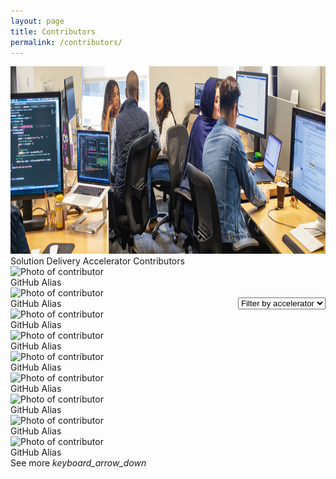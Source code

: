 ```yaml
---
layout: page
title: Contributors
permalink: /contributors/
---
```


<div>
    <div class="title-photo" style="position:relative;">
          <img src="/images/contributors/CLO20b_Preeti_team_meeting_002.jpg" alt="team meeting" height="300" style="width:100%;">
          <div class="title contributors">Solution Delivery Accelerator Contributors</div>
    </div>
    <div class="custom-select" style="margin-top: 50px; float:right">
      <select class="toolkit-select">
        <option value="" selected disabled hidden>Filter by accelerator</option>
        <option value="1">Option 1</option>
        <option value="2">Option 2</option>
        <option value="3">Option 3</option>
      </select>
    </div>
    <div class="contributors-list">
        <div class="contributor-card">
            <img src="TODO" alt="Photo of contributor" height="300" style="width:100%;">
            <div class="contributor-name">GitHub Alias</div>
        </div>
        <div class="contributor-card">
            <img src="TODO" alt="Photo of contributor" height="300" style="width:100%;">
            <div class="contributor-name">GitHub Alias</div>
        </div>
        <div class="contributor-card">
            <img src="TODO" alt="Photo of contributor" height="300" style="width:100%;">
            <div class="contributor-name">GitHub Alias</div>
        </div>
        <div class="contributor-card">
            <img src="TODO" alt="Photo of contributor" height="300" style="width:100%;">
            <div class="contributor-name">GitHub Alias</div>
        </div>
        <div class="contributor-card">
            <img src="TODO" alt="Photo of contributor" height="300" style="width:100%;">
            <div class="contributor-name">GitHub Alias</div>
        </div>
        <div class="contributor-card">
            <img src="TODO" alt="Photo of contributor" height="300" style="width:100%;">
            <div class="contributor-name">GitHub Alias</div>
        </div>
        <div class="contributor-card">
            <img src="TODO" alt="Photo of contributor" height="300" style="width:100%;">
            <div class="contributor-name">GitHub Alias</div>
        </div>
        <div class="contributor-card">
            <img src="TODO" alt="Photo of contributor" height="300" style="width:100%;">
            <div class="contributor-name">GitHub Alias</div>
        </div>
        <div class="contributor-card">
            <img src="TODO" alt="Photo of contributor" height="300" style="width:100%;">
            <div class="contributor-name">GitHub Alias</div>
        </div>
    </div>
    <div class="subtitle borders" style="margin-top:0px">
        <div class="see-more">
            <span>See more</span>
            <i class="material-icons" style="margin-bottom:0px">keyboard_arrow_down</i>
        </div>
    </div>
</div>